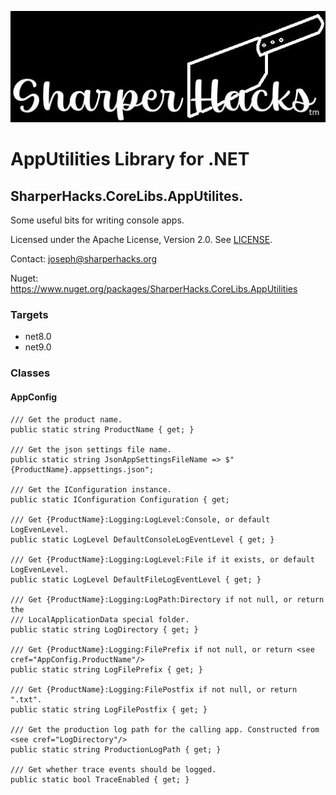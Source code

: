 ![SharperHacks logo](SHLLC-Logo.jpg)
# AppUtilities Library for .NET
## SharperHacks.CoreLibs.AppUtilites.

Some useful bits for writing console apps.

Licensed under the Apache License, Version 2.0. See [LICENSE](LICENSE).

Contact: joseph@sharperhacks.org

Nuget: https://www.nuget.org/packages/SharperHacks.CoreLibs.AppUtilities

### Targets
- net8.0
- net9.0

### Classes

#### AppConfig

```
/// Get the product name.
public static string ProductName { get; }

/// Get the json settings file name.
public static string JsonAppSettingsFileName => $"{ProductName}.appsettings.json";

/// Get the IConfiguration instance.
public static IConfiguration Configuration { get; 

/// Get {ProductName}:Logging:LogLevel:Console, or default LogEvenLevel.
public static LogLevel DefaultConsoleLogEventLevel { get; }

/// Get {ProductName}:Logging:LogLevel:File if it exists, or default LogEvenLevel.
public static LogLevel DefaultFileLogEventLevel { get; }

/// Get {ProductName}:Logging:LogPath:Directory if not null, or return the
/// LocalApplicationData special folder.
public static string LogDirectory { get; }

/// Get {ProductName}:Logging:FilePrefix if not null, or return <see cref="AppConfig.ProductName"/>
public static string LogFilePrefix { get; }

/// Get {ProductName}:Logging:FilePostfix if not null, or return ".txt".
public static string LogFilePostfix { get; }

/// Get the production log path for the calling app. Constructed from <see cref="LogDirectory"/>
public static string ProductionLogPath { get; }

/// Get whether trace events should be logged.
public static bool TraceEnabled { get; }

```